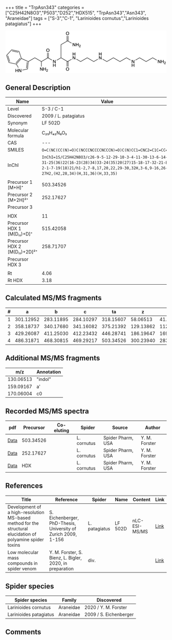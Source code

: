 +++
title = "TrpAsn343"
categories = ["C25H42N8O3","P503","D252","HDX515",
"TrpAsn343","Asn343",
"Araneidae"]
tags = ["S-3","C-1",
"Larinioides cornutus","Larinioides patagiatus"]
+++

![](/img/TrpAsn343.png)

## General Description

| Name                         | Value                |
|------------------------------|----------------------|
| Level                        | S-3 / C-1                   |
| Discovered                   | 2009 / L. patagiatus |
| Synonym                      | LF 502D              |
| Molecular formula            | C₂₅H₄₂N₈O₃           |
| CAS                          | ---                  |
| SMILES | `O=C(NC(CC(N)=O)C(NCCCNCCCCNCCCN)=O)C(N)CC1=CNC2=C1C=CC=C2`  |
| InChI  | `InChI=1S/C25H42N8O3/c26-9-5-12-29-10-3-4-11-30-13-6-14-31-25(36)22(16-23(28)34)33-24(35)20(27)15-18-17-32-21-8-2-1-7-19(18)21/h1-2,7-8,17,20,22,29-30,32H,3-6,9-16,26-27H2,(H2,28,34)(H,31,36)(H,33,35)`  |
|                              |                      |
| Precursor 1 [M+H]⁺       | 503.34526      |
| Precursor 2 [M+2H]²⁺        | 252.17627       |
| Precursor 3                  |                      |
|                              |                      |
| HDX                          | 11                   |
| Precursor HDX 1 [M(D₁₁)+D]⁺   | 515.42058            |
| Precursor HDX 2 [M(D₁₁)+2D]²⁺ | 258.71707            |
| Precursor HDX 3              |                      |
|                              |                      |
| Rt                           | 4.06                     |
| Rt HDX                       | 3.18                     |

## Calculated MS/MS fragments

| # | a         | b         | c         | ta        | z         | y         | tz        |
|---|-----------|-----------|-----------|-----------|-----------|-----------|-----------|
| 1 | 301.12952 | 283.11895 | 284.10297 | 318.15607 | 58.06513 | 41.03858 | 75.09167 |
| 2 | 358.18737 | 340.17680 | 341.16082 | 375.21392 | 129.13862 | 112.11208 | 146.16517 |
| 3 | 429.26087 | 411.25030 | 412.23432 | 446.28741 | 186.19647 | 169.16993 | 203.22302 |
| 4 | 486.31871 | 468.30815 | 469.29217 | 503.34526 | 300.23940 | 283.21285 | 317.26595 |

## Additional MS/MS fragments

| m/z       | Annotation |
|-----------|------------|
| 130.06513    | "indol"      |
| 159.09167    | a'           |
| 170.06004    | c0           |

## Recorded MS/MS spectra

| pdf | Precursor | Co-eluting | Spider | Source | Author |
|-----|-----------|------------|--------|--------|--------|
| [Data](/pdf/L-cornutus/503_TrpAsn343_Lc.pdf) | 503.34526 |           | L. cornutus | Spider Pharm, USA | Y. M. Forster |
| [Data](/pdf/L-cornutus/503_TrpAsn343_Lc_2.pdf) | 252.17627 |           | L. cornutus | Spider Pharm, USA | Y. M. Forster |
| [Data](/pdf/L-cornutus/503_TrpAsn343_Lc_HDX.pdf) | HDX |           | L. cornutus | Spider Pharm, USA | Y. M. Forster |

## References

| Title                                                                                                      | Reference                                                     | Spider        | Name    | Content       | Link                                                               |
|------------------------------------------------------------------------------------------------------------|---------------------------------------------------------------|---------------|---------|---------------|--------------------------------------------------------------------|
| Development of a high-resolution MS-based method for the structural elucidation of polyamine spider toxins | S. Eichenberger, PhD-Thesis, University of Zurich 2009, 1-156 | L. patagiatus | LF 502D | nLC-ESI-MS/MS | [Link](https://www.zora.uzh.ch/id/eprint/12787/1/Eichenberger.pdf) |
| Low molecular mass compounds in spider venom      | Y. M. Forster, S. Bienz, L. Bigler, 2020, in preparation          | div.       |   |   | [Link](unknown) |

## Spider species

| Spider species         | Family    | Discovered             |
|------------------------|-----------|------------------------|
| Larinioides cornutus | Araneidae | 2020 / Y. M. Forster |
| Larinioides patagiatus | Araneidae | 2009 / S. Eichenberger |

## Comments